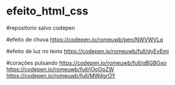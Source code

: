 # efeito_html_css
#repositorio salvo codepen

#efeito de chuva
https://codepen.io/romeuwb/pen/NWVWVLq

#efeito de luz no texto
https://codepen.io/romeuwb/full/dyEyEmj

#corações pulsando
https://codepen.io/romeuwb/full/qBGBGxo
https://codepen.io/romeuwb/full/jOoOoZW
https://codepen.io/romeuwb/full/MWdgrOY

